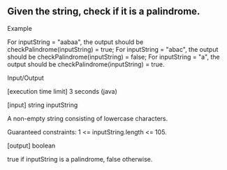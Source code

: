 ## Given the string, check if it is a palindrome.

Example

For inputString = "aabaa", the output should be
checkPalindrome(inputString) = true;
For inputString = "abac", the output should be
checkPalindrome(inputString) = false;
For inputString = "a", the output should be
checkPalindrome(inputString) = true.

Input/Output

[execution time limit] 3 seconds (java)

[input] string inputString

A non-empty string consisting of lowercase characters.

Guaranteed constraints:
1 <= inputString.length <= 105.

[output] boolean

true if inputString is a palindrome, false otherwise.
